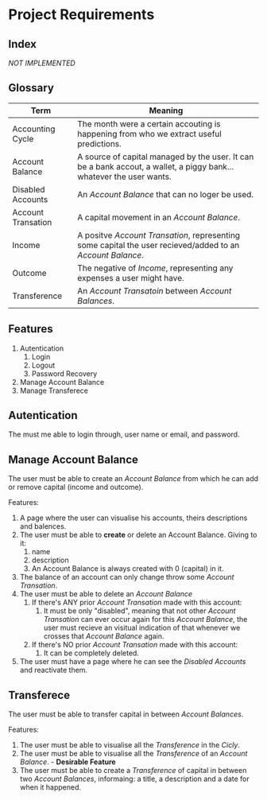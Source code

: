 # Project Requirements

## Index

_NOT IMPLEMENTED_

## Glossary

| Term               | Meaning                                                                                                              |
| ------------------ | -------------------------------------------------------------------------------------------------------------------- |
| Accounting Cycle   | The month were a certain accouting is happening from who we extract useful predictions.                              |
| Account Balance    | A source of capital managed by the user. It can be a bank accout, a wallet, a piggy bank... whatever the user wants. |
| Disabled Accounts  | An _Account Balance_ that can no loger be used.                                                                      |
| Account Transation | A capital movement in an _Account Balance_.                                                                          |
| Income             | A positve _Account Transation_, representing some capital the user recieved/added to an _Account Balance_.           |
| Outcome            | The negative of _Income_, representing any expenses a user might have.                                               |
| Transference       | An _Account Transatoin_ between _Account Balances_.                                                                  |

## Features

1. Autentication
   1. Login
   1. Logout
   1. Password Recovery
1. Manage Account Balance
1. Manage Transferece

## Autentication

The must me able to login through, user name or email, and password.

## Manage Account Balance

The user must be able to create an _Account Balance_ from which he can add or remove capital (income and outcome).

Features:

1. A page where the user can visualise his accounts, theirs descriptions and balences.
1. The user must be able to **create** or delete an Account Balance. Giving to it:
   1. name
   1. description
   1. An Account Balance is always created with 0 (capital) in it.
1. The balance of an account can only change throw some _Account Transation_.
1. The user must be able to delete an _Account Balance_
   1. If there's ANY prior _Account Transation_ made with this account:
      1. It must be only "disabled", meaning that not other _Account Transation_ can ever occur again for this _Account Balance_, the user must recieve an visitual indication of that whenever we crosses that _Account Balance_ again.
   1. If there's NO prior _Account Transation_ made with this account:
      1. It can be completely deleted.
1. The user must have a page where he can see the _Disabled Accounts_ and reactivate them.

## Transferece

The user must be able to transfer capital in between _Account Balances_.

Features:

1. The user must be able to visualise all the _Transference_ in the _Cicly_.
1. The user must be able to visualise all the _Transference_ of an _Account Balance_. - **Desirable Feature**
1. The user must be able to create a _Transference_ of capital in between two _Account Balances_, informaing: a title, a description and a date for when it happened.
